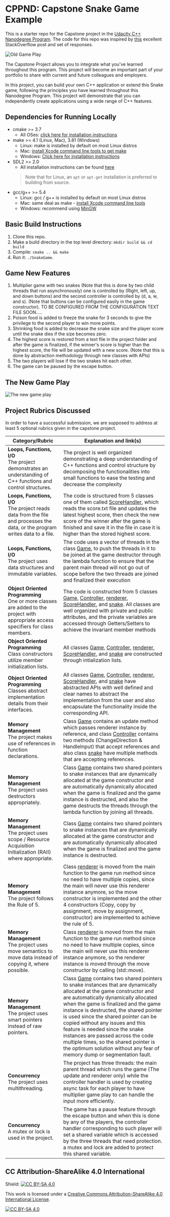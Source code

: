 # CPPND: Capstone Snake Game Example

This is a starter repo for the Capstone project in the [Udacity C++ Nanodegree Program](https://www.udacity.com/course/c-plus-plus-nanodegree--nd213). The code for this repo was inspired by [this](https://codereview.stackexchange.com/questions/212296/snake-game-in-c-with-sdl) excellent StackOverflow post and set of responses.

![Old Game Play](snake_game.gif)


The Capstone Project allows you to integrate what you've learned throughout this program. This project will become an important part of your portfolio to share with current and future colleagues and employers.

In this project, you can build your own C++ application or extend this Snake game, following the principles you have learned throughout this Nanodegree Program. This project will demonstrate that you can independently create applications using a wide range of C++ features.

## Dependencies for Running Locally
* cmake >= 3.7
  * All OSes: [click here for installation instructions](https://cmake.org/install/)
* make >= 4.1 (Linux, Mac), 3.81 (Windows)
  * Linux: make is installed by default on most Linux distros
  * Mac: [install Xcode command line tools to get make](https://developer.apple.com/xcode/features/)
  * Windows: [Click here for installation instructions](http://gnuwin32.sourceforge.net/packages/make.htm)
* SDL2 >= 2.0
  * All installation instructions can be found [here](https://wiki.libsdl.org/Installation)
  >Note that for Linux, an `apt` or `apt-get` installation is preferred to building from source. 
* gcc/g++ >= 5.4
  * Linux: gcc / g++ is installed by default on most Linux distros
  * Mac: same deal as make - [install Xcode command line tools](https://developer.apple.com/xcode/features/)
  * Windows: recommend using [MinGW](http://www.mingw.org/)

## Basic Build Instructions

1. Clone this repo.
2. Make a build directory in the top level directory: `mkdir build && cd build`
3. Compile: `cmake .. && make`
4. Run it: `./SnakeGame`.


## Game New Features
1. Multiplier game with two snakes (Note that this is done by two child threads that run asynchronously) one is controlled by (Right, left, up, and down buttons) and the second controller is controlled by (d, a, w, and s).  (Note that buttons can be configured easily in the game constructor). TO BE CONFIGURED FROM THE CONFIGURATION TEXT FILE SOON.....
2. Poison food is added to freeze the snake for 3 seconds to give the privilege to the second player to win more points.
3. Shrinking food is added to decrease the snake size and the player score until the snake dies if the size becomes zero.
4. The highest score is restored from a text file in the project folder and after the game is finalized, if the winner's score is higher than the highest score, the file will be updated with a new score. (Note that this is done by abstraction methodology through new classes with APIs)
5. The two players will lose if the two snakes hit each other. 
6. The game can be paused by the escape button.

## The New Game Play
![The new game play](Snake_game_New.png)

## Project Rubrics Discussed

In order to have a successful submission, we are supposed to address at least 5 optional rubrics given in the capstone project. 

| Category/Rubric                                              | Explanation and link(s)                                      |
| ------------------------------------------------------------ | ------------------------------------------------------------ |
| **Loops, Functions, I/O**<br />The project demonstrates an understanding of C++ functions and control structures. | The project is well organized demonstrating a deep understanding of C++ functions and control structure by decomposing the functionalities into small functions to ease the testing and decrease the complexity |
| **Loops, Functions, I/O**<br />The project reads data from the file and processes the data, or the program writes data to a file. | The code is structured from 5 classes one of them called [ScoreHandler](https://github.com/MuhammadHossam/Snake-Game-CPP/blob/main/src/ScoreHandler.h), which reads the score.txt file and updates the latest highest score, then check the new score of the winner after the game is finished and save it in the file in case it is higher than the stored highest score.|
| **Loops, Functions, I/O**<br />The project uses data structures and immutable variables. | The code uses a vector of threads in the class [Game](https://github.com/MuhammadHossam/Snake-Game-CPP/blob/main/src/game.h), to push the threads in it to be joined at the game destructor through the lambda function to ensure that the parent main thread will not go out of scope before the two threads are joined and finalized their execution |
| **Object Oriented Programming**<br /> One or more classes are added to the project with appropriate access specifiers for class members. | The code is constructed from 5 classes [Game](https://github.com/MuhammadHossam/Snake-Game-CPP/blob/main/src/game.h), [Controller](https://github.com/MuhammadHossam/Snake-Game-CPP/blob/main/src/controller.h), [renderer](https://github.com/MuhammadHossam/Snake-Game-CPP/blob/main/src/renderer.h), [ScoreHandler](https://github.com/MuhammadHossam/Snake-Game-CPP/blob/main/src/ScoreHandler.h), and [snake](https://github.com/MuhammadHossam/Snake-Game-CPP/blob/main/src/snake.h). All classes are well organized with private and public attributes, and the private variables are accessed through Getters/Setters to achieve the invariant member methods|.
| **Object Oriented Programming**<br /> Class constructors utilize member initialization lists. | All classes [Game](https://github.com/MuhammadHossam/Snake-Game-CPP/blob/main/src/game.h), [Controller](https://github.com/MuhammadHossam/Snake-Game-CPP/blob/main/src/controller.h), [renderer](https://github.com/MuhammadHossam/Snake-Game-CPP/blob/main/src/renderer.h), [ScoreHandler](https://github.com/MuhammadHossam/Snake-Game-CPP/blob/main/src/ScoreHandler.h), and [snake](https://github.com/MuhammadHossam/Snake-Game-CPP/blob/main/src/snake.h) are constructed through intialization lists.|
| **Object Oriented Programming**<br /> Classes abstract implementation details from their interfaces. | All classes [Game](https://github.com/MuhammadHossam/Snake-Game-CPP/blob/main/src/game.h), [Controller](https://github.com/MuhammadHossam/Snake-Game-CPP/blob/main/src/controller.h), [renderer](https://github.com/MuhammadHossam/Snake-Game-CPP/blob/main/src/renderer.h), [ScoreHandler](https://github.com/MuhammadHossam/Snake-Game-CPP/blob/main/src/ScoreHandler.h), and [snake](https://github.com/MuhammadHossam/Snake-Game-CPP/blob/main/src/snake.h) have abstracted APIs with well defined and clear names to abstract the implementation from the user and also encapsulate the functionality inside the corresponding API.|
| **Memory Management**<br /> The project makes use of references in function declarations. | Class [Game](https://github.com/MuhammadHossam/Snake-Game-CPP/blob/main/src/game.h) contains an update method which passes renderer instance by reference, and class [Controller](https://github.com/MuhammadHossam/Snake-Game-CPP/blob/main/src/controller.h) contains two methods (ChangeDirection & HandleInput) that accept references and also class [snake](https://github.com/MuhammadHossam/Snake-Game-CPP/blob/main/src/snake.h) have multiple methods that are accepting references.
| **Memory Management**<br /> The project uses destructors appropriately. | Class [Game](https://github.com/MuhammadHossam/Snake-Game-CPP/blob/main/src/game.h) contains two shared pointers to snake instances that are dynamically allocated at the game constructor and are automatically dynamically allocated when the game is finalized and the game instance is destructed, and also the game destructs the threads through the lambda function by joining all threads.|
| **Memory Management**<br /> The project uses scope / Resource Acquisition Initialization (RAII) where appropriate. | Class [Game](https://github.com/MuhammadHossam/Snake-Game-CPP/blob/main/src/game.h) contains two shared pointers to snake instances that are dynamically allocated at the game constructor and are automatically dynamically allocated when the game is finalized and the game instance is destructed.|
| **Memory Management**<br /> The project follows the Rule of 5. | Class [renderer](https://github.com/MuhammadHossam/Snake-Game-CPP/blob/main/src/renderer.h) is moved from the main function to the game run method since no need to have multiple copies, since the main will never use this renderer instance anymore, so the move constructor is implemented and the other 4 constructors (Copy, copy by assignment, move by assignment, constructor) are implemented to achieve the rule of 5.|
| **Memory Management**<br /> The project uses move semantics to move data instead of copying it, where possible. | Class [renderer](https://github.com/MuhammadHossam/Snake-Game-CPP/blob/main/src/renderer.h) is moved from the main function to the game run method since no need to have multiple copies, since the main will never use this renderer instance anymore, so the renderer instance is moved through the move constructor by calling (std::move).|
| **Memory Management**<br /> The project uses smart pointers instead of raw pointers.| Class [Game](https://github.com/MuhammadHossam/Snake-Game-CPP/blob/main/src/game.h) contains two shared pointers to snake instances that are dynamically allocated at the game constructor and are automatically dynamically allocated when the game is finalized and the game instance is destructed, the shared pointer is used since the shared pointer can be copied without any issues and this feature is needed since the snake instances are passed across the code multiple times, so the shared pointer is the optimum solution without any fear of memory dump or segmentation fault.|
| **Concurrency**<br /> The project uses multithreading.| The project has three threads: the main parent thread which runs the game (The update and renderer only) while the controller handler is used by creating async task for each player to have multiplier game play to can handle the input more efficiently.|
| **Concurrency**<br /> A mutex or lock is used in the project.| The game has a pause feature through the escape button and when this is done by any of the players, the controller handler corresponding to such player will set a shared variable which is accessed by the three threads that need protection. a mutex and lock are added to protect this shared variable.|

## CC Attribution-ShareAlike 4.0 International


Shield: [![CC BY-SA 4.0][cc-by-sa-shield]][cc-by-sa]

This work is licensed under a
[Creative Commons Attribution-ShareAlike 4.0 International License][cc-by-sa].

[![CC BY-SA 4.0][cc-by-sa-image]][cc-by-sa]

[cc-by-sa]: http://creativecommons.org/licenses/by-sa/4.0/
[cc-by-sa-image]: https://licensebuttons.net/l/by-sa/4.0/88x31.png
[cc-by-sa-shield]: https://img.shields.io/badge/License-CC%20BY--SA%204.0-lightgrey.svg
